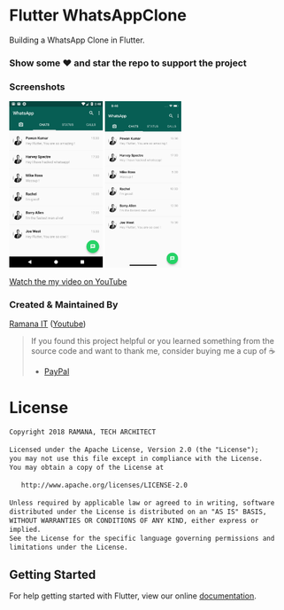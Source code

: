 # Flutter WhatsAppClone

Building a WhatsApp Clone in Flutter.

### Show some :heart: and star the repo to support the project

### Screenshots

<img src="ss1.png" height="300em" /> <img src="ss2.png" height="300em" />

[Watch the my video on YouTube](https://www.youtube.com/channel/UCqvI_GIw5cyKVXnWXLEskOw)

### Created & Maintained By

[Ramana IT](https://github.com/ramanait) ([Youtube](https://www.youtube.com/channel/UCqvI_GIw5cyKVXnWXLEskOw))

> If you found this project helpful or you learned something from the source code and want to thank me, consider buying me a cup of :coffee:
>
> * [PayPal](https://www.paypal.me/magicramana)

# License

    Copyright 2018 RAMANA, TECH ARCHITECT

    Licensed under the Apache License, Version 2.0 (the "License");
    you may not use this file except in compliance with the License.
    You may obtain a copy of the License at

       http://www.apache.org/licenses/LICENSE-2.0

    Unless required by applicable law or agreed to in writing, software
    distributed under the License is distributed on an "AS IS" BASIS,
    WITHOUT WARRANTIES OR CONDITIONS OF ANY KIND, either express or implied.
    See the License for the specific language governing permissions and
    limitations under the License.

## Getting Started

For help getting started with Flutter, view our online
[documentation](https://flutter.io/).
